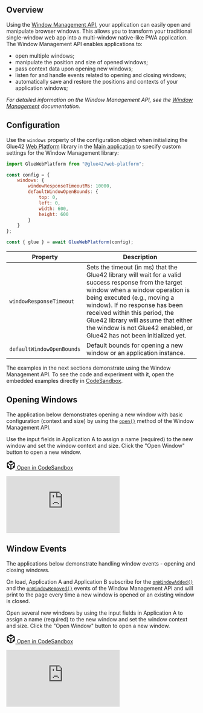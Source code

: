 ## Overview

Using the [Window Management API](../../../reference/core/latest/windows/index.html), your application can easily open and manipulate browser windows. This allows you to transform your traditional single-window web app into a multi-window native-like PWA application. The Window Management API enables applications to:

- open multiple windows;
- manipulate the position and size of opened windows;
- pass context data upon opening new windows;
- listen for and handle events related to opening and closing windows;
- automatically save and restore the positions and contexts of your application windows;

*For detailed information on the Window Management API, see the [Window Management](https://docs.glue42.com/glue42-concepts/windows/window-management/javascript/index.html) documentation.* 

## Configuration

Use the `windows` property of the configuration object when initializing the Glue42 [Web Platform](https://www.npmjs.com/package/@glue42/web-platform) library in the [Main application](../../developers/core-concepts/web-platform/overview/index.html) to specify custom settings for the Window Management library:

```javascript
import GlueWebPlatform from "@glue42/web-platform";

const config = {
    windows: {
        windowResponseTimeoutMs: 10000,
        defaultWindowOpenBounds: {
            top: 0,
            left: 0,
            width: 600,
            height: 600
        }
    }
};

const { glue } = await GlueWebPlatform(config);
```

| Property | Description |
|----------|-------------|
| `windowResponseTimeout` | Sets the timeout (in ms) that the Glue42 library will wait for a valid success response from the target window when a window operation is being executed (e.g., moving a window). If no response has been received within this period, the Glue42 library will assume that either the window is not Glue42 enabled, or Glue42 has not been initialized yet. |
| `defaultWindowOpenBounds` | Default bounds for opening a new window or an application instance. |

The examples in the next sections demonstrate using the Window Management API. To see the code and experiment with it, open the embedded examples directly in [CodeSandbox](https://codesandbox.io).

## Opening Windows

The application below demonstrates opening a new window with basic configuration (context and size) by using the [`open()`](../../../reference/core/latest/windows/index.html#!API-open) method of the Window Management API.

Use the input fields in Application A to assign a name (required) to the new window and set the window context and size. Click the "Open Window" button to open a new window.

<a href="https://codesandbox.io/s/github/Glue42/core/tree/master/live-examples/windows/window-opening" target="_blank" class="btn btn-primary"><svg xmlns="http://www.w3.org/2000/svg" viewBox="0 0 256 296" preserveAspectRatio="xMidYMid meet" width="24" height="24" version="1.1" style="pointer-events: auto;">
        <path fill="#000000" d="M 115.498 261.088 L 115.498 154.479 L 23.814 101.729 L 23.814 162.502 L 65.8105 186.849 L 65.8105 232.549 L 115.498 261.088 Z M 139.312 261.715 L 189.917 232.564 L 189.917 185.78 L 232.186 161.285 L 232.186 101.274 L 139.312 154.895 L 139.312 261.715 Z M 219.972 80.8277 L 171.155 52.5391 L 128.292 77.4107 L 85.104 52.5141 L 35.8521 81.1812 L 127.766 134.063 L 219.972 80.8277 Z M 0 222.212 L 0 74.4949 L 127.987 0 L 256 74.182 L 256 221.979 L 127.984 295.723 L 0 222.212 Z" style="pointer-events: auto;"></path>
</svg> Open in CodeSandbox</a>
<div class="d-flex">
    <iframe src="https://jp8hk.csb.app" style="border: none;"></iframe>
</div>

<!-- ## Window Discovery

The application below demonstrates discovering a window by name.

Open several new windows by using the input fields in App A to assign a name (required) to the new window and set the window context, size and position. Click the "Open Window" button to open a new window.

Input the name of the window you want to search for and click the search button. If a window with the specified name is found, its ID and context (if available) will be printed on the page.

example 11 -->

## Window Events

The applications below demonstrate handling window events - opening and closing windows.

On load, Application A and Application B subscribe for the [`onWindowAdded()`](../../../reference/core/latest/windows/index.html#!API-onWindowAdded) and the [`onWindowRemoved()`](../../../reference/core/latest/windows/index.html#!API-onWindowRemoved) events of the Window Management API and will print to the page every time a new window is opened or an existing window is closed. 

Open several new windows by using the input fields in Application A to assign a name (required) to the new window and set the window context and size. Click the "Open Window" button to open a new window.

<a href="https://codesandbox.io/s/github/Glue42/core/tree/master/live-examples/windows/window-events" target="_blank" class="btn btn-primary"><svg xmlns="http://www.w3.org/2000/svg" viewBox="0 0 256 296" preserveAspectRatio="xMidYMid meet" width="24" height="24" version="1.1" style="pointer-events: auto;">
        <path fill="#000000" d="M 115.498 261.088 L 115.498 154.479 L 23.814 101.729 L 23.814 162.502 L 65.8105 186.849 L 65.8105 232.549 L 115.498 261.088 Z M 139.312 261.715 L 189.917 232.564 L 189.917 185.78 L 232.186 161.285 L 232.186 101.274 L 139.312 154.895 L 139.312 261.715 Z M 219.972 80.8277 L 171.155 52.5391 L 128.292 77.4107 L 85.104 52.5141 L 35.8521 81.1812 L 127.766 134.063 L 219.972 80.8277 Z M 0 222.212 L 0 74.4949 L 127.987 0 L 256 74.182 L 256 221.979 L 127.984 295.723 L 0 222.212 Z" style="pointer-events: auto;"></path>
</svg> Open in CodeSandbox</a>
<div class="d-flex mb-3">
    <iframe src="https://6wgpf.csb.app" style="border: none;"></iframe>
</div>

<!-- ## Window Operations

The application below demonstrates manipulating already opened windows.

Open several new windows by using the input fields in App A to assign a name (required) to the new window and set the window context, size and position. Click the "Open Window" button to open a new window.

Use the "Open Window" and "Update Window" radio buttons to toggle between the options for creating new windows and updating existing ones. Select the "Update Window" option, select from the dropdown menu a window to update and set new position, size and/or context for the selected window. Click "Update Window" button to update the selected window.

example 13 -->